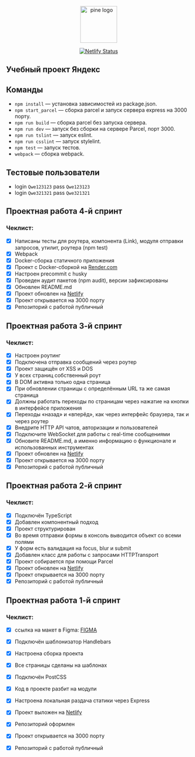 <center>
<img src="https://www.svgrepo.com/show/321219/pine-tree.svg" alt="pine logo" style="height: 100px; width:100px;"/>

[![Netlify Status](https://api.netlify.com/api/v1/badges/95df56aa-29ac-488b-9ab6-055bdec6de0a/deploy-status)](https://app.netlify.com/sites/courageous-pony-83f1dc/deploys)
</center>

## Учебный проект Яндекс
## Команды

- `npm install` — установка зависимостей из package.json.
- `npm start_parcel` — сборка parcel и запуск сервера express на 3000 порту.
- `npm run build` — сборка parcel без запуска сервера.
- `npm run dev` — запуск без сборки на сервере Parcel, порт 3000.
- `npm run tslint` — запуск eslint.
- `npm run csslint` — запуск stylelint.
- `npm test` — запуск тестов.
- `webpack` — сборка webpack.

## Тестовые пользователи

- login `Qwe123123` pass `Qwe123123`
- login `Qwe321321` pass `Qwe321321`

## Проектная работа 4-й спринт

### Чеклист:

- [x] Написаны тесты для роутера, компонента (Link), модуля отправки запросов, утилит, роутера (npm test)
- [x] Webpack
- [x] Docker-сборка статичного приложения
- [x] Проект с Docker-сборкой на [Render.com]()
- [x] Настроен precommit с husky
- [x] Проведен аудит пакетов (npm audit), версии зафиксированы
- [x] Обновлен README.md
- [x] Проект обновлен на [Netlify](https://deploy--courageous-pony-83f1dc.netlify.app/)
- [x] Проект открывается на 3000 порту
- [x] Репозиторий с работой публичный

## Проектная работа 3-й спринт

### Чеклист:

- [x] Настроен роутинг
- [x] Подключена отправка сообщений через роутер
- [x] Проект защищён от XSS и DOS
- [x] У всех страниц собственный роут
- [x] В DOM активна только одна страница
- [x] При обновлении страницы с определённым URL та же самая страница
- [x] Должны работать переходы по страницам через нажатие на кнопки в интерфейсе приложения
- [x] Переходы «назад» и «вперёд», как через интерфейс браузера, так и через роутер
- [x] Внедрите HTTP API чатов, авторизации и пользователей
- [x] Подключите WebSocket для работы с real-time сообщениями
- [x] Обновите README.md, а именно информацию о функционале и использованных инструментах
- [x] Проект обновлен на [Netlify](https://deploy--courageous-pony-83f1dc.netlify.app/)
- [x] Проект открывается на 3000 порту
- [x] Репозиторий с работой публичный

## Проектная работа 2-й спринт

### Чеклист:

- [x] Подключён TypeScript
- [x] Добавлен компонентный подход
- [x] Проект структурирован
- [x] Во время отправки формы в консоль выводится объект со всеми полями
- [x] У форм есть валидация на focus, blur и submit
- [x] Добавлен класс для работы с запросами HTTPTransport
- [x] Проект собирается при помощи Parcel
- [x] Проект обновлен на [Netlify](https://deploy--courageous-pony-83f1dc.netlify.app/)
- [x] Проект открывается на 3000 порту
- [x] Репозиторий с работой публичный

## Проектная работа 1-й спринт

### Чеклист:

- [x] ссылка на макет в Figma: [FIGMA](https://www.figma.com/file/D098f6aYW7k3hgWcYqnhxe/Messenger?node-id=0%3A1&t=qsAdGY6klAxLCJfw-1)
- [x] Подключён шаблонизатор Handlebars
- [x] Настроена сборка проекта
- [x] Все страницы сделаны на шаблонах
- [x] Подключён PostCSS
- [x] Код в проекте разбит на модули
- [x] Настроена локальная раздача статики через Express
- [x] Проект выложен на [Netlify](https://deploy--courageous-pony-83f1dc.netlify.app/)
- [x] Репозиторий оформлен
- [x] Проект открывается на 3000 порту
- [x] Репозиторий с работой публичный



